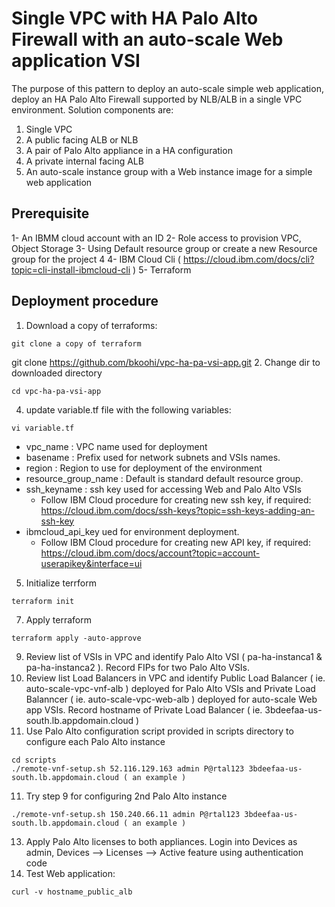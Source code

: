 # Single VPC with HA Palo Alto Firewall with an auto-scale Web application VSI
The purpose of this pattern to deploy an auto-scale simple web application, deploy an HA Palo Alto Firewall supported by NLB/ALB in a single VPC environment.
Solution components are:
1. Single VPC
2. A public facing ALB or NLB
3. A pair of Palo Alto appliance in a HA configuration
4. A private internal facing ALB
5. An auto-scale instance group with a Web instance image for a simple web application

## Prerequisite 
1- An IBMM cloud account with an ID
2- Role access to provision VPC, Object Storage 
3- Using Default resource group or create a new Resource group for the project
4 
4- IBM Cloud Cli ( https://cloud.ibm.com/docs/cli?topic=cli-install-ibmcloud-cli )
5- Terraform 

## Deployment procedure
1. Download a copy of terraforms:
```
git clone a copy of terraform
```
git clone https://github.com/bkoohi/vpc-ha-pa-vsi-app.git
2. Change dir to downloaded directory
```
cd vpc-ha-pa-vsi-app
```
4. update variable.tf file with the following variables:
```
vi variable.tf
```
   - vpc_name : VPC name used for deployment 
   - basename : Prefix used for network subnets and VSIs names.
   - region   : Region to use for deployment of the environment
   - resource_group_name : Default is standard default resource group.
   - ssh_keyname : ssh key used for accessing Web and Palo Alto VSIs 
      - Follow IBM Cloud procedure for creating new ssh key, if required: https://cloud.ibm.com/docs/ssh-keys?topic=ssh-keys-adding-an-ssh-key
   - ibmcloud_api_key ued for environment deployment. 
      - Follow IBM Cloud procedure for creating new API key, if required: https://cloud.ibm.com/docs/account?topic=account-userapikey&interface=ui
   


5. Initialize terrform
```
terraform init
```
7. Apply terraform
```
terraform apply -auto-approve

```
9. Review list of VSIs in VPC and identify Palo Alto VSI ( pa-ha-instanca1 & pa-ha-instanca2 ). Record FIPs for two Palo Alto VSIs.
10. Review list Load Balancers in VPC and identify Public Load Balancer ( ie. auto-scale-vpc-vnf-alb ) deployed for Palo Alto VSIs and Private Load Balanncer ( ie. auto-scale-vpc-web-alb ) deployed for auto-scale Web app VSIs. Record hostname of Private Load Balancer ( ie. 3bdeefaa-us-south.lb.appdomain.cloud )
11. Use Palo Alto configuration script provided in scripts directory to configure each Palo Alto instance
```
cd scripts
./remote-vnf-setup.sh 52.116.129.163 admin P@rtal123 3bdeefaa-us-south.lb.appdomain.cloud ( an example )
```
11. Try step 9 for configuring 2nd Palo Alto instance
```
./remote-vnf-setup.sh 150.240.66.11 admin P@rtal123 3bdeefaa-us-south.lb.appdomain.cloud ( an example )
```
13. Apply Palo Alto licenses to both appliances. Login into Devices as admin, Devices --> Licenses --> Active feature using authentication code
14. Test Web application: 
```
curl -v hostname_public_alb 
```
